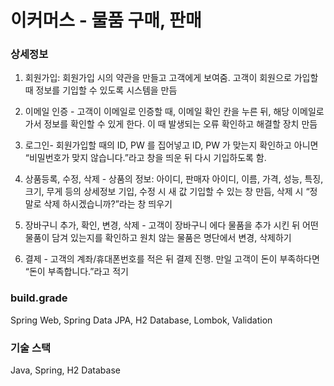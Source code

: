 # 이커머스 - 물품 구매, 판매
### 상세정보
1. 회원가입: 회원가입 시의 약관을 만들고 고객에게 보여줌. 고객이 회원으로 가입할 때 정보를 기입할 수 있도록 시스템을 만듬

2. 이메일 인증 - 고객이 이메일로 인증할 때, 이메일 확인 칸을 누른 뒤, 해당 이메일로 가서 정보를 확인할 수 있게 한다. 이 때 발생되는 오류 확인하고 해결할 장치 만듬

3. 로그인- 회원가입할 때의 ID, PW 를 집어넣고 ID, PW 가 맞는지 확인하고 아니면 “비밀번호가 맞지 않습니다.”라고 창을 띄운 뒤 다시 기입하도록 함.

4. 상품등록, 수정, 삭제 - 상품의 정보: 아이디, 판매자 아이디, 이름, 가격, 성능, 특징, 크기, 무게 등의 상세정보 기입, 수정 시 새 값 기입할 수 있는 창 만듬, 삭제 시 “정말로 삭제 하시겠습니까?”라는 창 띄우기

5. 장바구니 추가, 확인, 변경, 삭제 - 고객이 장바구니 에다 물품을 추가 시킨 뒤 어떤 물품이 담겨 있는지를 확인하고 원치 않는 물품은 명단에서 변경, 삭제하기

6. 결제 - 고객의 계좌/휴대폰번호를 적은 뒤 결제 진행. 만일 고객이 돈이 부족하다면 “돈이 부족합니다.”라고 적기
### build.grade
Spring Web, Spring Data JPA, H2 Database, Lombok, Validation
### 기술 스택
Java, Spring, H2 Database

